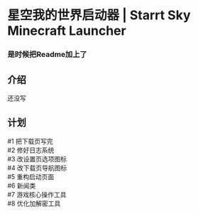 # 星空我的世界启动器 | Starrt Sky Minecraft Launcher
### 是时候把Readme加上了
## 介绍
还没写
## 计划
#1 把下载页写完  
#2 修好日志系统  
#3 改设置页选项图标  
#4 改下载页导航图标  
#5 重构启动页面  
#6 新闻类  
#7 游戏核心操作工具  
#8 优化加解密工具  
